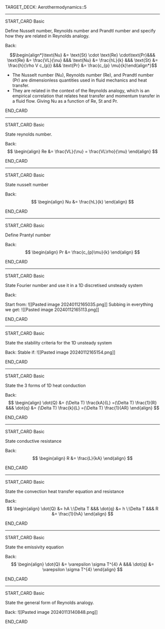 TARGET_DECK: Aerothermodynamics::5

---

START_CARD
Basic

Define Nusselt number, Reynolds number and Prandtl number and specify how they are related in Reynolds analogy.

Back: 

$$\begin{align*}\text{Nu}  &=  \text{St} \cdot \text{Re} \cdot\text{Pr}&&& \text{Re}  &= \frac{VL}{\nu} &&& \text{Nu}  &= \frac{hL}{k} &&& \text{St}  &= \frac{h}{\rho V c_{p}} &&& \text{Pr}  &= \frac{c_{p} \mu}{k}\end{align*}$$

- The Nusselt number (Nu), Reynolds number (Re), and Prandtl number (Pr) are dimensionless quantities used in fluid mechanics and heat transfer. 
- They are related in the context of the Reynolds analogy, which is an empirical correlation that relates heat transfer and momentum transfer in a fluid flow. Giving Nu as a function of Re, St and Pr.
<!--ID: 1704396485191-->
END_CARD


--------

START_CARD
Basic

State reynolds number.

Back: 
$$ \begin{align}
Re &= \frac{VL}{\nu} = \frac{VL\rho}{\mu}
\end{align} $$
<!--ID: 1704434916003-->
END_CARD


--------

START_CARD
Basic

State nusselt number

Back: 
$$ \begin{align}
Nu &= \frac{hL}{k}
\end{align} $$
<!--ID: 1704436012474-->
END_CARD



--------

START_CARD
Basic

Define Prantyl number

Back: 
$$ \begin{align}
Pr &= \frac{c_{p}\mu}{k}
\end{align} $$
<!--ID: 1704436012484-->
END_CARD


--------

START_CARD
Basic

State Fourier number and use it in a 1D discretised unsteady system

Back: 

Start from:
![[Pasted image 20240112165035.png]]
Subbing in everything we get:
![[Pasted image 20240112165113.png]]
<!--ID: 1705093453637-->
END_CARD


--------

START_CARD
Basic

State the stability criteria for the 1D unsteady system

Back: 
Stable if:
![[Pasted image 20240112165154.png]]
<!--ID: 1705093453646-->
END_CARD


--------

START_CARD
Basic

State the 3 forms of 1D heat conduction

Back: 
$$ \begin{align}
\dot{Q} &= (\Delta T) \frac{kA}{L} =(\Delta T) \frac{1}{R}  &&& \dot{q} &= (\Delta T) \frac{k}{L} =(\Delta T) \frac{1}{AR}    
\end{align} $$
<!--ID: 1705093453653-->
END_CARD


--------

START_CARD
Basic

State conductive resistance

Back: 
$$ \begin{align}
R &= \frac{L}{kA}
\end{align} $$
<!--ID: 1705093453662-->
END_CARD


--------

START_CARD
Basic

State the convection heat transfer equation and resistance

Back: 
$$ \begin{align}
\dot{Q}  &= hA \:\Delta T &&& \dot{q}  &= h \:\Delta T &&& R &= \frac{1}{hA}
\end{align} $$
<!--ID: 1705093453669-->
END_CARD


--------

START_CARD
Basic

State the emissivity equation

Back: 
$$ \begin{align}
\dot{Q} &= \varepsilon \sigma T^{4} A &&& \dot{q} &= \varepsilon \sigma T^{4} 
\end{align} $$
<!--ID: 1705093587775-->
END_CARD




--------

START_CARD
Basic

State the general form of Reynolds analogy.

Back: 
![[Pasted image 20240113140848.png]]
<!--ID: 1705154935803-->
END_CARD









